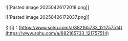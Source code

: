 
![[Pasted image 20250426172018.png]]

![[Pasted image 20250426172037.png]]


引用：[https://www.sohu.com/a/882165733_121757514](https://www.sohu.com/a/882165733_121757514)